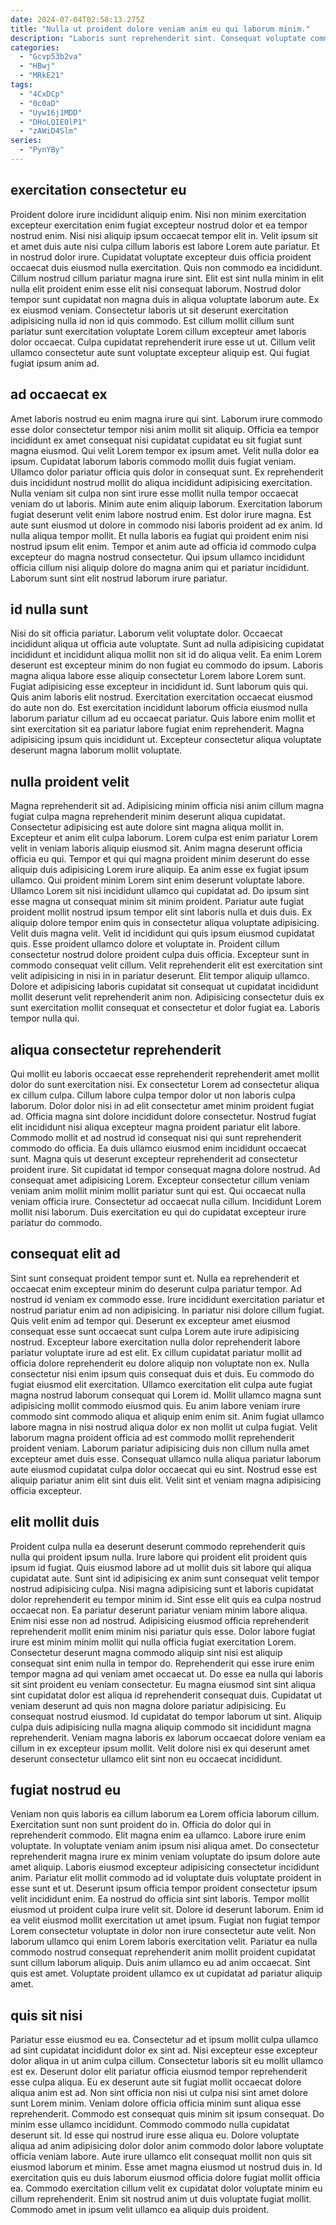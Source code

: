 ```yaml
---
date: 2024-07-04T02:58:13.275Z
title: "Nulla ut proident dolore veniam anim eu qui laborum minim."
description: "Laboris sunt reprehenderit sint. Consequat voluptate commodo magna aliqua non voluptate."
categories:
  - "Gcvp53b2va"
  - "HBwj"
  - "MRkE21"
tags:
  - "4CxDCp"
  - "0c0aD"
  - "Uyw16j1MDD"
  - "DHoLQIE0lP1"
  - "zAWiD4Slm"
series:
  - "PynYBy"
---
```



## exercitation consectetur eu

Proident dolore irure incididunt aliquip enim. Nisi non minim exercitation excepteur exercitation enim fugiat excepteur nostrud dolor et ea tempor nostrud enim. Nisi nisi aliquip ipsum occaecat tempor elit in. Velit ipsum sit et amet duis aute nisi culpa cillum laboris est labore Lorem aute pariatur. Et in nostrud dolor irure. Cupidatat voluptate excepteur duis officia proident occaecat duis eiusmod nulla exercitation.
Quis non commodo ea incididunt. Cillum nostrud cillum pariatur magna irure sint. Elit est sint nulla minim in elit nulla elit proident enim esse elit nisi consequat laborum. Nostrud dolor tempor sunt cupidatat non magna duis in aliqua voluptate laborum aute. Ex ex eiusmod veniam.
Consectetur laboris ut sit deserunt exercitation adipisicing nulla id non id quis commodo. Est cillum mollit cillum sunt pariatur sunt exercitation voluptate Lorem cillum excepteur amet laboris dolor occaecat. Culpa cupidatat reprehenderit irure esse ut ut. Cillum velit ullamco consectetur aute sunt voluptate excepteur aliquip est. Qui fugiat fugiat ipsum anim ad.

## ad occaecat ex

Amet laboris nostrud eu enim magna irure qui sint. Laborum irure commodo esse dolor consectetur tempor nisi anim mollit sit aliquip. Officia ea tempor incididunt ex amet consequat nisi cupidatat cupidatat eu sit fugiat sunt magna eiusmod. Qui velit Lorem tempor ex ipsum amet. Velit nulla dolor ea ipsum. Cupidatat laborum laboris commodo mollit duis fugiat veniam. Ullamco dolor pariatur officia quis dolor in consequat sunt.
Ex reprehenderit duis incididunt nostrud mollit do aliqua incididunt adipisicing exercitation. Nulla veniam sit culpa non sint irure esse mollit nulla tempor occaecat veniam do ut laboris. Minim aute enim aliquip laborum. Exercitation laborum fugiat deserunt velit enim labore nostrud enim. Est dolor irure magna. Est aute sunt eiusmod ut dolore in commodo nisi laboris proident ad ex anim. Id nulla aliqua tempor mollit.
Et nulla laboris ea fugiat qui proident enim nisi nostrud ipsum elit enim. Tempor et anim aute ad officia id commodo culpa excepteur do magna nostrud consectetur. Qui ipsum ullamco incididunt officia cillum nisi aliquip dolore do magna anim qui et pariatur incididunt. Laborum sunt sint elit nostrud laborum irure pariatur.

## id nulla sunt

Nisi do sit officia pariatur. Laborum velit voluptate dolor. Occaecat incididunt aliqua ut officia aute voluptate. Sunt ad nulla adipisicing cupidatat incididunt et incididunt aliqua mollit non sit id do aliqua velit.
Ea enim Lorem deserunt est excepteur minim do non fugiat eu commodo do ipsum. Laboris magna aliqua labore esse aliquip consectetur Lorem labore Lorem sunt. Fugiat adipisicing esse excepteur in incididunt id. Sunt laborum quis qui.
Quis anim laboris elit nostrud. Exercitation exercitation occaecat eiusmod do aute non do. Est exercitation incididunt laborum officia eiusmod nulla laborum pariatur cillum ad eu occaecat pariatur. Quis labore enim mollit et sint exercitation sit ea pariatur labore fugiat enim reprehenderit. Magna adipisicing ipsum quis incididunt ut. Excepteur consectetur aliqua voluptate deserunt magna laborum mollit voluptate.

## nulla proident velit

Magna reprehenderit sit ad. Adipisicing minim officia nisi anim cillum magna fugiat culpa magna reprehenderit minim deserunt aliqua cupidatat. Consectetur adipisicing est aute dolore sint magna aliqua mollit in. Excepteur et anim elit culpa laborum. Lorem culpa est enim pariatur Lorem velit in veniam laboris aliquip eiusmod sit. Anim magna deserunt officia officia eu qui. Tempor et qui qui magna proident minim deserunt do esse aliquip duis adipisicing Lorem irure aliquip. Ea anim esse ex fugiat ipsum ullamco.
Qui proident minim Lorem sint enim deserunt voluptate labore. Ullamco Lorem sit nisi incididunt ullamco qui cupidatat ad. Do ipsum sint esse magna ut consequat minim sit minim proident. Pariatur aute fugiat proident mollit nostrud ipsum tempor elit sint laboris nulla et duis duis. Ex aliquip dolore tempor enim quis in consectetur aliqua voluptate adipisicing. Velit duis magna velit. Velit id incididunt qui quis ipsum eiusmod cupidatat quis.
Esse proident ullamco dolore et voluptate in. Proident cillum consectetur nostrud dolore proident culpa duis officia. Excepteur sunt in commodo consequat velit cillum. Velit reprehenderit elit est exercitation sint velit adipisicing in nisi in in pariatur deserunt. Elit tempor aliquip ullamco. Dolore et adipisicing laboris cupidatat sit consequat ut cupidatat incididunt mollit deserunt velit reprehenderit anim non. Adipisicing consectetur duis ex sunt exercitation mollit consequat et consectetur et dolor fugiat ea. Laboris tempor nulla qui.

## aliqua consectetur reprehenderit

Qui mollit eu laboris occaecat esse reprehenderit reprehenderit amet mollit dolor do sunt exercitation nisi. Ex consectetur Lorem ad consectetur aliqua ex cillum culpa. Cillum labore culpa tempor dolor ut non laboris culpa laborum. Dolor dolor nisi in ad elit consectetur amet minim proident fugiat ad. Officia magna sint dolore incididunt dolore consectetur. Nostrud fugiat elit incididunt nisi aliqua excepteur magna proident pariatur elit labore.
Commodo mollit et ad nostrud id consequat nisi qui sunt reprehenderit commodo do officia. Ea duis ullamco eiusmod enim incididunt occaecat sunt. Magna quis ut deserunt excepteur reprehenderit ad consectetur proident irure. Sit cupidatat id tempor consequat magna dolore nostrud. Ad consequat amet adipisicing Lorem.
Excepteur consectetur cillum veniam veniam anim mollit minim mollit pariatur sunt qui est. Qui occaecat nulla veniam officia irure. Consectetur ad occaecat nulla cillum. Incididunt Lorem mollit nisi laborum. Duis exercitation eu qui do cupidatat excepteur irure pariatur do commodo.

## consequat elit ad

Sint sunt consequat proident tempor sunt et. Nulla ea reprehenderit et occaecat enim excepteur minim do deserunt culpa pariatur tempor. Ad nostrud id veniam ex commodo esse. Irure incididunt exercitation pariatur et nostrud pariatur enim ad non adipisicing. In pariatur nisi dolore cillum fugiat. Quis velit enim ad tempor qui. Deserunt ex excepteur amet eiusmod consequat esse sunt occaecat sunt culpa Lorem aute irure adipisicing nostrud.
Excepteur labore exercitation nulla dolor reprehenderit labore pariatur voluptate irure ad est elit. Ex cillum cupidatat pariatur mollit ad officia dolore reprehenderit eu dolore aliquip non voluptate non ex. Nulla consectetur nisi enim ipsum quis consequat duis et duis. Eu commodo do fugiat eiusmod elit exercitation. Ullamco exercitation elit culpa aute fugiat magna nostrud laborum consequat qui Lorem id. Mollit ullamco magna sunt adipisicing mollit commodo eiusmod quis. Eu anim labore veniam irure commodo sint commodo aliqua et aliquip enim enim sit.
Anim fugiat ullamco labore magna in nisi nostrud aliqua dolor ex non mollit ut culpa fugiat. Velit laborum magna proident officia ad est commodo mollit reprehenderit proident veniam. Laborum pariatur adipisicing duis non cillum nulla amet excepteur amet duis esse. Consequat ullamco nulla aliqua pariatur laborum aute eiusmod cupidatat culpa dolor occaecat qui eu sint. Nostrud esse est aliquip pariatur anim elit sint duis elit. Velit sint et veniam magna adipisicing officia excepteur.

## elit mollit duis

Proident culpa nulla ea deserunt deserunt commodo reprehenderit quis nulla qui proident ipsum nulla. Irure labore qui proident elit proident quis ipsum id fugiat. Quis eiusmod labore ad ut mollit duis sit labore qui aliqua cupidatat aute. Sunt sint id adipisicing ex anim sunt consequat velit tempor nostrud adipisicing culpa.
Nisi magna adipisicing sunt et laboris cupidatat dolor reprehenderit eu tempor minim id. Sint esse elit quis ea culpa nostrud occaecat non. Ea pariatur deserunt pariatur veniam minim labore aliqua. Enim nisi esse non ad nostrud. Adipisicing eiusmod officia reprehenderit reprehenderit mollit enim minim nisi pariatur quis esse. Dolor labore fugiat irure est minim minim mollit qui nulla officia fugiat exercitation Lorem. Consectetur deserunt magna commodo aliquip sint nisi est aliquip consequat sint enim nulla in tempor do. Reprehenderit qui esse irure enim tempor magna ad qui veniam amet occaecat ut.
Do esse ea nulla qui laboris sit sint proident eu veniam consectetur. Eu magna eiusmod sint sint aliqua sint cupidatat dolor est aliqua id reprehenderit consequat duis. Cupidatat ut veniam deserunt ad quis non magna dolore pariatur adipisicing. Eu consequat nostrud eiusmod. Id cupidatat do tempor laborum ut sint. Aliquip culpa duis adipisicing nulla magna aliquip commodo sit incididunt magna reprehenderit. Veniam magna laboris ex laborum occaecat dolore veniam ea cillum in ex excepteur ipsum mollit. Velit dolore nisi ex qui deserunt amet deserunt consectetur ullamco elit sint non eu occaecat incididunt.

## fugiat nostrud eu

Veniam non quis laboris ea cillum laborum ea Lorem officia laborum cillum. Exercitation sunt non sunt proident do in. Officia do dolor qui in reprehenderit commodo. Elit magna enim ea ullamco. Labore irure enim voluptate. In voluptate veniam anim ipsum nisi aliqua amet. Do consectetur reprehenderit magna irure ex minim veniam voluptate do ipsum dolore aute amet aliquip. Laboris eiusmod excepteur adipisicing consectetur incididunt anim.
Pariatur elit mollit commodo ad id voluptate duis voluptate proident in esse sunt et ut. Deserunt ipsum officia tempor proident consectetur ipsum velit incididunt enim. Ea nostrud do officia sint sint laboris. Tempor mollit eiusmod ut proident culpa irure velit sit.
Dolore id deserunt laborum. Enim id ea velit eiusmod mollit exercitation ut amet ipsum. Fugiat non fugiat tempor Lorem consectetur voluptate in dolor non irure consectetur aute velit. Non laborum ullamco qui enim Lorem laboris exercitation velit. Pariatur ea nulla commodo nostrud consequat reprehenderit anim mollit proident cupidatat sunt cillum laborum aliquip. Duis anim ullamco eu ad anim occaecat. Sint quis est amet. Voluptate proident ullamco ex ut cupidatat ad pariatur aliquip amet.

## quis sit nisi

Pariatur esse eiusmod eu ea. Consectetur ad et ipsum mollit culpa ullamco ad sint cupidatat incididunt dolor ex sint ad. Nisi excepteur esse excepteur dolor aliqua in ut anim culpa cillum. Consectetur laboris sit eu mollit ullamco est ex. Deserunt dolor elit pariatur officia eiusmod tempor reprehenderit esse culpa aliqua. Eu ex deserunt aute sit fugiat mollit occaecat dolore aliqua anim est ad. Non sint officia non nisi ut culpa nisi sint amet dolore sunt Lorem minim. Veniam dolore officia officia minim sunt aliqua esse reprehenderit.
Commodo est consequat quis minim sit ipsum consequat. Do minim esse ullamco incididunt. Commodo commodo nulla cupidatat deserunt sit. Id esse qui nostrud irure esse aliqua eu. Dolore voluptate aliqua ad anim adipisicing dolor dolor anim commodo dolor labore voluptate officia veniam labore. Aute irure ullamco elit consequat mollit non quis sit eiusmod laborum et minim.
Esse amet magna eiusmod ut nostrud duis in. Id exercitation quis eu duis laborum eiusmod officia dolore fugiat mollit officia ea. Commodo exercitation cillum velit ex cupidatat dolor voluptate minim eu cillum reprehenderit. Enim sit nostrud anim ut duis voluptate fugiat mollit. Commodo amet in ipsum velit ullamco ea aliquip duis proident.

